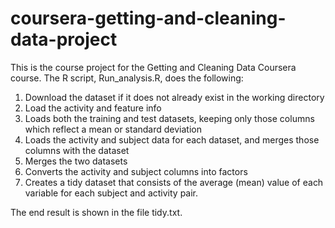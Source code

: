 # coursera-getting-and-cleaning-data-project
This is the course project for the Getting and Cleaning Data Coursera course. The R script, Run_analysis.R, does the following:

   1. Download the dataset if it does not already exist in the working directory
   2. Load the activity and feature info
   3. Loads both the training and test datasets, keeping only those columns which reflect a mean or standard deviation
   4. Loads the activity and subject data for each dataset, and merges those columns with the dataset
   5. Merges the two datasets
   6. Converts the activity and subject columns into factors
   7. Creates a tidy dataset that consists of the average (mean) value of each variable for each subject and activity pair.

The end result is shown in the file tidy.txt.
